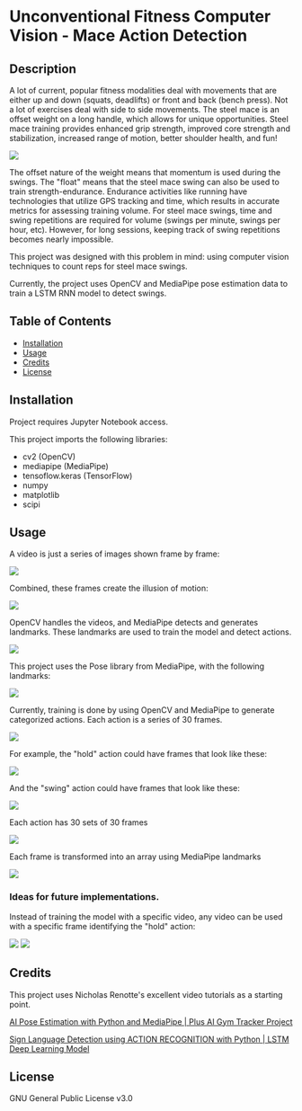 # Unconventional Fitness Computer Vision - Mace Action Detection

## Description

A lot of current, popular fitness modalities deal with movements that are either up and down (squats, deadlifts) or front and back (bench press). Not a lot of exercises deal with side to side movements. The steel mace is an offset weight on a long handle, which allows for unique opportunities. Steel mace training provides enhanced grip strength, improved core strength and stabilization, increased range of motion, better shoulder health, and fun!

<img src="https://imgur.com/ZRirD4e.gif">

The offset nature of the weight means that momentum is used during the swings. The "float" means that the steel mace swing can also be used to train strength-endurance. Endurance activities like running have technologies that utilize GPS tracking and time, which results in accurate metrics for assessing training volume. For steel mace swings, time and swing repetitions are required for volume (swings per minute, swings per hour, etc). However, for long sessions, keeping track of swing repetitions becomes nearly impossible.

This project was designed with this problem in mind: using computer vision techniques to count reps for steel mace swings.

Currently, the project uses OpenCV and MediaPipe pose estimation data to train a LSTM RNN model to detect swings.

## Table of Contents
- [Installation](#installation)
- [Usage](#usage)
- [Credits](#credits)
- [License](#license)

## Installation

Project requires Jupyter Notebook access.

This project imports the following libraries:
- cv2 (OpenCV)
- mediapipe (MediaPipe)
- tensoflow.keras (TensorFlow)
- numpy
- matplotlib
- scipi

## Usage

A video is just a series of images shown frame by frame:

<img src="https://imgur.com/a9qbzVb.png">

Combined, these frames create the illusion of motion:

<img src="https://imgur.com/ZRirD4e.gif">

OpenCV handles the videos, and MediaPipe detects and generates landmarks. These landmarks are used to train the model and detect actions.

<img src="https://imgur.com/N89Ib63.png">

This project uses the Pose library from MediaPipe, with the following landmarks:

<img src="https://imgur.com/gCGDZx0.png">

Currently, training is done by using OpenCV and MediaPipe to generate categorized actions. Each action is a series of 30 frames.

<img src="https://imgur.com/sv4dBQ7.png">

For example, the "hold" action could have frames that look like these:

<img src="https://imgur.com/vOvkI04.png">

And the "swing" action could have frames that look like these:

<img src="https://imgur.com/e7PJVDa.png">

Each action has 30 sets of 30 frames

<img src="https://imgur.com/0jOBKas.png">

Each frame is transformed into an array using MediaPipe landmarks

<img src="https://imgur.com/pyUn0io.png">

### Ideas for future implementations.

Instead of training the model with a specific video, any video can be used with a specific frame identifying the "hold" action:

<img src="https://imgur.com/tuM6Ana.png">

<img src="https://imgur.com/YqSWBfY.png">

## Credits

This project uses Nicholas Renotte's excellent video tutorials as a starting point.

[AI Pose Estimation with Python and MediaPipe | Plus AI Gym Tracker Project](https://youtu.be/06TE_U21FK4?si=fEvcyFsy5oCH_1Bi)

[Sign Language Detection using ACTION RECOGNITION with Python | LSTM Deep Learning Model](https://youtu.be/doDUihpj6ro?si=OIXOzqfqkaC-Qj7d)

## License

GNU General Public License v3.0
